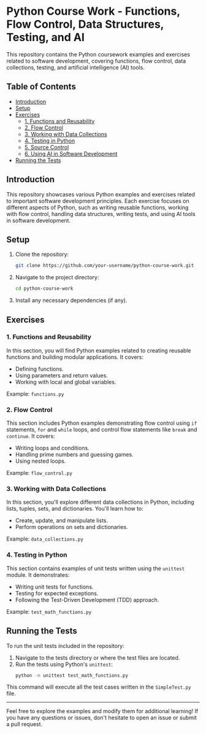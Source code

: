 # Python Course Work - Functions, Flow Control, Data Structures, Testing, and AI

This repository contains the Python coursework examples and exercises related to software development, covering functions, flow control, data collections, testing, and artificial intelligence (AI) tools.

## Table of Contents
- [Introduction](#introduction)
- [Setup](#setup)
- [Exercises](#exercises)
  - [1. Functions and Reusability](#1-functions-and-reusability)
  - [2. Flow Control](#2-flow-control)
  - [3. Working with Data Collections](#3-working-with-data-collections)
  - [4. Testing in Python](#4-testing-in-python)
  - [5. Source Control](#5-source-control)
  - [6. Using AI in Software Development](#6-using-ai-in-software-development)
- [Running the Tests](#running-the-tests)

## Introduction

This repository showcases various Python examples and exercises related to important software development principles. Each exercise focuses on different aspects of Python, such as writing reusable functions, working with flow control, handling data structures, writing tests, and using AI tools in software development.

## Setup

1. Clone the repository:
    ```bash
    git clone https://github.com/your-username/python-course-work.git
    ```
2. Navigate to the project directory:
    ```bash
    cd python-course-work
    ```
3. Install any necessary dependencies (if any).

## Exercises

### 1. Functions and Reusability

In this section, you will find Python examples related to creating reusable functions and building modular applications. It covers:
- Defining functions.
- Using parameters and return values.
- Working with local and global variables.

Example: `functions.py`

### 2. Flow Control

This section includes Python examples demonstrating flow control using `if` statements, `for` and `while` loops, and control flow statements like `break` and `continue`. It covers:
- Writing loops and conditions.
- Handling prime numbers and guessing games.
- Using nested loops.

Example: `flow_control.py`

### 3. Working with Data Collections

In this section, you'll explore different data collections in Python, including lists, tuples, sets, and dictionaries. You'll learn how to:
- Create, update, and manipulate lists.
- Perform operations on sets and dictionaries.

Example: `data_collections.py`

### 4. Testing in Python

This section contains examples of unit tests written using the `unittest` module. It demonstrates:
- Writing unit tests for functions.
- Testing for expected exceptions.
- Following the Test-Driven Development (TDD) approach.

Example: `test_math_functions.py`


## Running the Tests

To run the unit tests included in the repository:

1. Navigate to the tests directory or where the test files are located.
2. Run the tests using Python's `unittest`:
    ```bash
    python -m unittest test_math_functions.py
    ```

This command will execute all the test cases written in the `SimpleTest.py` file.

---

Feel free to explore the examples and modify them for additional learning! If you have any questions or issues, don't hesitate to open an issue or submit a pull request.
